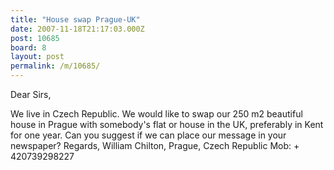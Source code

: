 ```yaml
---
title: "House swap Prague-UK"
date: 2007-11-18T21:17:03.000Z
post: 10685
board: 8
layout: post
permalink: /m/10685/
---
```

Dear Sirs,

We live in Czech Republic. We would like to swap our 250 m2 beautiful house in Prague with somebody's flat or house in the UK, preferably in Kent for one year.  Can you suggest if we can place our message in your newspaper?
Regards, 
William Chilton, 
Prague, Czech Republic 
Mob: + 420739298227
